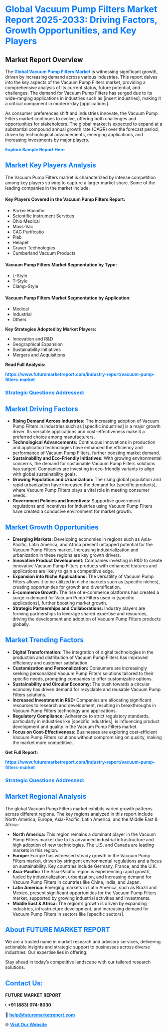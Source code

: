 <h1 style="color: #007BFF;">Global Vacuum Pump Filters Market Report 2025-2033: Driving Factors, Growth Opportunities, and Key Players</h1>

<section id="overview">
<h2>Market Report Overview</h2>
<p>The <a href="https://www.futuremarketreport.com/industry-report/vacuum-pump-filters-market" style="color: #007BFF; text-decoration: none;"><strong>Global Vacuum Pump Filters Market</strong></a> is witnessing significant growth, driven by increasing demand across various industries. This report delves into the key aspects of the Vacuum Pump Filters market, providing a comprehensive analysis of its current status, future potential, and challenges. The demand for Vacuum Pump Filters has surged due to its wide-ranging applications in industries such as [insert industries], making it a critical component in modern-day [applications].</p>
<p>As consumer preferences shift and industries innovate, the Vacuum Pump Filters market continues to evolve, offering both challenges and opportunities for stakeholders. The global market is expected to expand at a substantial compound annual growth rate (CAGR) over the forecast period, driven by technological advancements, emerging applications, and increasing investments by major players.</p>
</section>

<section id="overview">
<p><a href="https://www.futuremarketreport.com/request-sample/reportId=83286" style="color: #007BFF; text-decoration: none;"><strong>Explore Sample Report Here</strong></a></p>
</section>

<section id="key-players">
<h2 style="color: #007BFF;">Market Key Players Analysis</h2>
<p>The Vacuum Pump Filters market is characterized by intense competition among key players striving to capture a larger market share. Some of the leading companies in the market include:</p>
<h4>Key Players Covered in the Vacuum Pump Filters Report:</h4>
<ul><li>Parker Hannifin</li><li>Scientific Instrument Services</li><li>Ohio Medical</li><li>Mass-Vac</li><li>CAG Purificatio</li><li>Piab</li><li>Helapet</li><li>Graver Technologies</li><li>Cumberland Vacuum Products</li></ul>
<h4>Vacuum Pump Filters Market Segmentation by Type:</h4>
<ul><li>L-Style</li><li>T-Style</li><li>Clamp-Style</li></ul>

<h4>Vacuum Pump Filters Market Segmentation by Application:</h4>
<ul><li>Medical</li><li>Industrial</li><li>Others</li></ul>
<p><strong>Key Strategies Adopted by Market Players:</strong></p>
<ul>
<li>Innovation and R&D</li>
<li>Geographical Expansion</li>
<li>Sustainability Initiatives</li>
<li>Mergers and Acquisitions</li>
</ul>
</section>

<section>
<p><strong>Read Full Analysis: </strong></p><a href="https://www.futuremarketreport.com/industry-report/vacuum-pump-filters-market" style="color: #007BFF; text-decoration: none;"><strong>https://www.futuremarketreport.com/industry-report/vacuum-pump-filters-market</strong></a>
<h3 style="color: #007BFF;">Strategic Questions Addressed:</h3>
</section>

<section id="driving-factors">
<h2 style="color: #007BFF;">Market Driving Factors</h2>
<ul>
<li><strong>Rising Demand Across Industries:</strong> The increasing adoption of Vacuum Pump Filters in industries such as [specific industries] is a major growth driver. Its versatile applications and cost-effectiveness make it a preferred choice among manufacturers.</li>
<li><strong>Technological Advancements:</strong> Continuous innovations in production and application technologies have enhanced the efficiency and performance of Vacuum Pump Filters, further boosting market demand.</li>
<li><strong>Sustainability and Eco-Friendly Initiatives:</strong> With growing environmental concerns, the demand for sustainable Vacuum Pump Filters solutions has surged. Companies are investing in eco-friendly variants to align with global sustainability goals.</li>
<li><strong>Growing Population and Urbanization:</strong> The rising global population and rapid urbanization have increased the demand for [specific products], where Vacuum Pump Filters plays a vital role in meeting consumer needs.</li>
<li><strong>Government Policies and Incentives:</strong> Supportive government regulations and incentives for industries using Vacuum Pump Filters have created a conducive environment for market growth.</li>
</ul>
</section>

<section id="growth-opportunities">
<h2 style="color: #007BFF;">Market Growth Opportunities</h2>
<ul>
<li><strong>Emerging Markets:</strong> Developing economies in regions such as Asia-Pacific, Latin America, and Africa present untapped potential for the Vacuum Pump Filters market. Increasing industrialization and urbanization in these regions are key growth drivers.</li>
<li><strong>Innovative Product Development:</strong> Companies investing in R&D to create innovative Vacuum Pump Filters products with enhanced features and applications are likely to gain a competitive edge.</li>
<li><strong>Expansion into Niche Applications:</strong> The versatility of Vacuum Pump Filters allows it to be utilized in niche markets such as [specific niches], creating opportunities for growth and diversification.</li>
<li><strong>E-commerce Growth:</strong> The rise of e-commerce platforms has created a surge in demand for Vacuum Pump Filters used in [specific applications], further boosting market growth.</li>
<li><strong>Strategic Partnerships and Collaborations:</strong> Industry players are forming partnerships to leverage shared expertise and resources, driving the development and adoption of Vacuum Pump Filters products globally.</li>
</ul>
</section>

<section id="trending-factors">
<h2 style="color: #007BFF;">Market Trending Factors</h2>
<ul>
<li><strong>Digital Transformation:</strong> The integration of digital technologies in the production and distribution of Vacuum Pump Filters has improved efficiency and customer satisfaction.</li>
<li><strong>Customization and Personalization:</strong> Consumers are increasingly seeking personalized Vacuum Pump Filters solutions tailored to their specific needs, prompting companies to offer customizable options.</li>
<li><strong>Sustainability and Circular Economy:</strong> The push towards a circular economy has driven demand for recyclable and reusable Vacuum Pump Filters solutions.</li>
<li><strong>Increased Investment in R&D:</strong> Companies are allocating significant resources to research and development, resulting in breakthroughs in Vacuum Pump Filters technology and applications.</li>
<li><strong>Regulatory Compliance:</strong> Adherence to strict regulatory standards, particularly in industries like [specific industries], is influencing product development and quality in the Vacuum Pump Filters market.</li>
<li><strong>Focus on Cost-Effectiveness:</strong> Businesses are exploring cost-efficient Vacuum Pump Filters solutions without compromising on quality, making the market more competitive.</li>
</ul>
</section>

<section>
<p><strong>Get Full Report: </strong></p><a href="https://www.futuremarketreport.com/industry-report/vacuum-pump-filters-market" style="color: #007BFF; text-decoration: none;"><strong>https://www.futuremarketreport.com/industry-report/vacuum-pump-filters-market</strong></a>
<h3 style="color: #007BFF;">Strategic Questions Addressed:</h3>
</section>


<section id="regional-analysis">
<h2 style="color: #007BFF;">Market Regional Analysis</h2>
<p>The global Vacuum Pump Filters market exhibits varied growth patterns across different regions. The key regions analyzed in this report include North America, Europe, Asia-Pacific, Latin America, and the Middle East & Africa:</p>
<ul>
<li><strong>North America:</strong> This region remains a dominant player in the Vacuum Pump Filters market due to its advanced industrial infrastructure and high adoption of new technologies. The U.S. and Canada are leading markets in this region.</li>
<li><strong>Europe:</strong> Europe has witnessed steady growth in the Vacuum Pump Filters market, driven by stringent environmental regulations and a focus on sustainability. Key countries include Germany, France, and the U.K.</li>
<li><strong>Asia-Pacific:</strong> The Asia-Pacific region is experiencing rapid growth, fueled by industrialization, urbanization, and increasing demand for Vacuum Pump Filters in countries like China, India, and Japan.</li>
<li><strong>Latin America:</strong> Emerging markets in Latin America, such as Brazil and Mexico, present significant opportunities for the Vacuum Pump Filters market, supported by growing industrial activities and investments.</li>
<li><strong>Middle East & Africa:</strong> The region’s growth is driven by expanding industries, infrastructure development, and increasing demand for Vacuum Pump Filters in sectors like [specific sectors].</li>
</ul>
</section>

<footer>
<h2 style="color: #007BFF;">About FUTURE MARKET REPORT</h2>
<p>We are a trusted name in market research and advisory services, delivering actionable insights and strategic support to businesses across diverse industries. Our expertise lies in offering:</p>

<p>Stay ahead in today’s competitive landscape with our tailored research solutions.</p>

<h2 style="color: #007BFF;">Contact Us:</h2>
<p><strong>FUTURE MARKET REPORT</strong></p>
<p>📞 <strong>+91 (883) 074-8030</strong></p>
<p>📧 <strong><a href="mailto:help@futuremarketreport.com" style="color: #007BFF;">help@futuremarketreport.com</a></strong></p>
<p>🌐 <strong><a href="https://www.futuremarketreport.com/" style="color: #007BFF;">Visit Our Website</a></strong></p>
</footer>